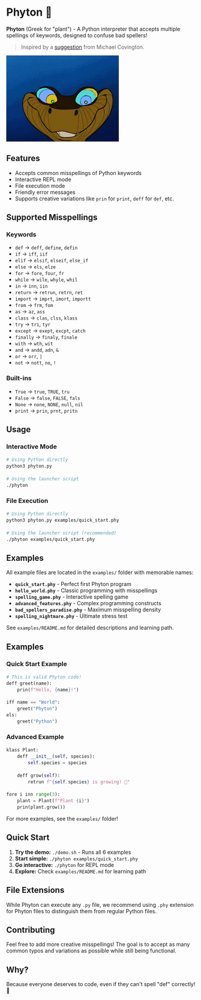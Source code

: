 # Phyton 🌱

**Phyton** (Greek for "plant") - A Python interpreter that accepts multiple spellings of keywords, designed to confuse bad spellers!

> Inspired by a [suggestion](https://www.linkedin.com/posts/mcovington_somebody-needs-to-invent-a-programming-language-activity-7354669004201893888-7tGV?utm_source=share&utm_medium=member_desktop&rcm=ACoAAAUp-sQBFZ55uKVqPbQV7WNOA1YRQW831JI) from Michael Covington.

![Phyton](phyton.gif)

## Features

- Accepts common misspellings of Python keywords
- Interactive REPL mode
- File execution mode
- Friendly error messages
- Supports creative variations like `prin` for `print`, `deff` for `def`, etc.

## Supported Misspellings

### Keywords

- `def` → `deff`, `define`, `defin`
- `if` → `iff`, `iif`
- `elif` → `elsif`, `elseif`, `else_if`
- `else` → `els`, `elze`
- `for` → `fore`, `four`, `fr`
- `while` → `wile`, `whyle`, `whil`
- `in` → `inn`, `iin`
- `return` → `retrun`, `retrn`, `ret`
- `import` → `imprt`, `imort`, `importt`
- `from` → `frm`, `fom`
- `as` → `az`, `ass`
- `class` → `clas`, `clss`, `klass`
- `try` → `tri`, `tyr`
- `except` → `exept`, `excpt`, `catch`
- `finally` → `finaly`, `finale`
- `with` → `wth`, `wit`
- `and` → `andd`, `adn`, `&`
- `or` → `orr`, `|`
- `not` → `nott`, `no`, `!`

### Built-ins

- `True` → `true`, `TRUE`, `tru`
- `False` → `false`, `FALSE`, `fals`
- `None` → `none`, `NONE`, `null`, `nil`
- `print` → `prin`, `prnt`, `pritn`

## Usage

### Interactive Mode

```bash
# Using Python directly
python3 phyton.py

# Using the launcher script
./phyton
```

### File Execution

```bash
# Using Python directly
python3 phyton.py examples/quick_start.phy

# Using the launcher script (recommended)
./phyton examples/quick_start.phy
```

## Examples

All example files are located in the `examples/` folder with memorable names:

- **`quick_start.phy`** - Perfect first Phyton program
- **`hello_world.phy`** - Classic programming with misspellings  
- **`spelling_game.phy`** - Interactive spelling game
- **`advanced_features.phy`** - Complex programming constructs
- **`bad_spellers_paradise.phy`** - Maximum misspelling density
- **`spelling_nightmare.phy`** - Ultimate stress test

See `examples/README.md` for detailed descriptions and learning path.

## Examples

### Quick Start Example

```python
# This is valid Phyton code!
deff greet(name):
    prin(f"Hello, {name}!")

iff name == "World":
    greet("Phyton")
els:
    greet("Python")
```

### Advanced Example

```python
klass Plant:
    deff __init__(self, species):
        self.species = species
    
    deff grow(self):
        retrun f"{self.species} is growing! 🌿"

fore i inn range(3):
    plant = Plant(f"Plant {i}")
    prin(plant.grow())
```

For more examples, see the `examples/` folder!

## Quick Start

1. **Try the demo:** `./demo.sh` - Runs all 6 examples
2. **Start simple:** `./phyton examples/quick_start.phy`
3. **Go interactive:** `./phyton` for REPL mode
4. **Explore:** Check `examples/README.md` for learning path

## File Extensions

While Phyton can execute any `.py` file, we recommend using `.phy` extension for Phyton files to distinguish them from regular Python files.

## Contributing

Feel free to add more creative misspellings! The goal is to accept as many common typos and variations as possible while still being functional.

## Why?

Because everyone deserves to code, even if they can't spell "def" correctly! 🌱
